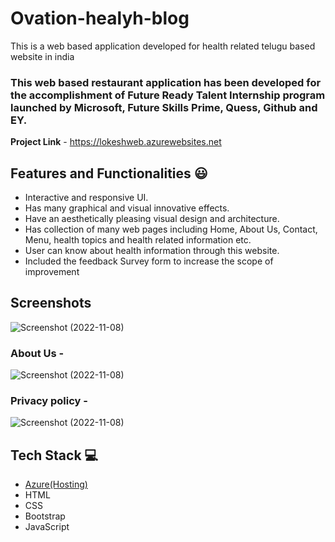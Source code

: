 # Ovation-healyh-blog

This is a web based application developed for health related telugu based website in india

### This web based restaurant application has been developed for the accomplishment of Future Ready Talent Internship program launched by Microsoft, Future Skills Prime, Quess, Github and EY.


**Project Link** - https://lokeshweb.azurewebsites.net


## Features and Functionalities 😃

- Interactive and responsive UI.
- Has many graphical and visual innovative effects.
- Have an aesthetically pleasing visual design and architecture.
- Has collection of many web pages including Home, About Us, Contact, Menu, health topics and health related information etc.
- User can know about health information through this website.
- Included the feedback Survey form to increase the scope of improvement 

## Screenshots


![Screenshot (2022-11-08)](https://user-images.githubusercontent.com/116821297/200511025-066d8526-23f1-48bb-b084-b0331437b7aa.png)



   

### About Us -



![Screenshot (2022-11-08)](https://user-images.githubusercontent.com/116821297/200511048-2e9ea45d-b770-473e-bde2-75459f4366d4.png)



### Privacy policy -



![Screenshot (2022-11-08)](https://user-images.githubusercontent.com/116821297/200511061-c57f4fa8-f545-4a13-8e52-89ae321a1a29.png)



## Tech Stack 💻

- [Azure(Hosting)](https://azure.microsoft.com/en-in/features/azure-portal/)
- HTML
- CSS
- Bootstrap
- JavaScript
